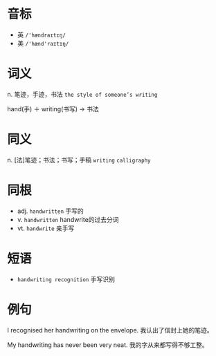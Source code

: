 # 音标

- 英 `/'hændraɪtɪŋ/`
- 美 `/'hænd'raɪtɪŋ/`

# 词义

n. 笔迹，手迹，书法
`the style of someone’s writing`



hand(手) ＋ writing(书写) → 书法

# 同义

n. [法]笔迹；书法；书写；手稿
`writing` `calligraphy`

# 同根

- adj. `handwritten` 手写的
- v. `handwritten` handwrite的过去分词
- vt. `handwrite` 亲手写

# 短语

- `handwriting recognition` 手写识别

# 例句

I recognised her handwriting on the envelope.
我认出了信封上她的笔迹。

My handwriting has never been very neat.
我的字从来都写得不够工整。


